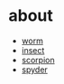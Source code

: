 # about

* [worm](./worm/readme.md)
* [insect](./insectWalker/readme.md)
* [scorpion](./scorpion/readme.md)
* [spyder](./spyder/readme.md)